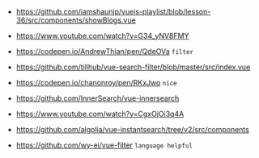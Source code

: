 * https://github.com/iamshaunjp/vuejs-playlist/blob/lesson-36/src/components/showBlogs.vue
* https://www.youtube.com/watch?v=G34_yNV8FMY

* https://codepen.io/AndrewThian/pen/QdeOVa `filter`

* https://github.com/tillhub/vue-search-filter/blob/master/src/index.vue


* https://codepen.io/chanonroy/pen/RKxJwo `nice`

* https://github.com/InnerSearch/vue-innersearch

* https://www.youtube.com/watch?v=CgxOjOi3q4A



* https://github.com/algolia/vue-instantsearch/tree/v2/src/components




* https://github.com/wy-ei/vue-filter   `language helpful`
